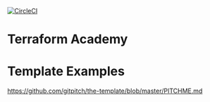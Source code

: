[![CircleCI](https://circleci.com/gh/wizelineacademy/terraform-academy.svg?style=svg)](https://circleci.com/gh/wizelineacademy/terraform-academy)

# Terraform Academy


# Template Examples
https://github.com/gitpitch/the-template/blob/master/PITCHME.md
